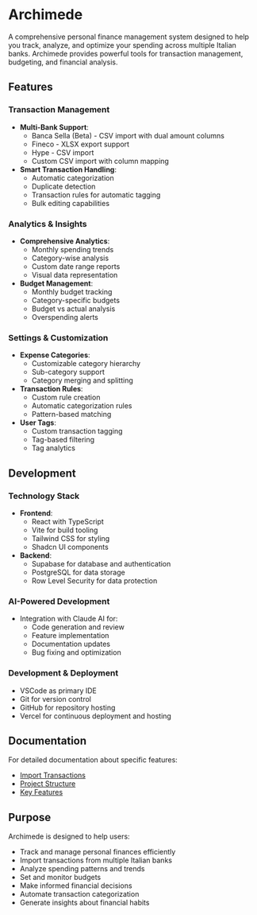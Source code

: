 # Archimede

A comprehensive personal finance management system designed to help you track, analyze, and optimize your spending across multiple Italian banks. Archimede provides powerful tools for transaction management, budgeting, and financial analysis.

## Features

### Transaction Management
- **Multi-Bank Support**:
  - Banca Sella (Beta) - CSV import with dual amount columns
  - Fineco - XLSX export support
  - Hype - CSV import
  - Custom CSV import with column mapping
- **Smart Transaction Handling**:
  - Automatic categorization
  - Duplicate detection
  - Transaction rules for automatic tagging
  - Bulk editing capabilities

### Analytics & Insights
- **Comprehensive Analytics**:
  - Monthly spending trends
  - Category-wise analysis
  - Custom date range reports
  - Visual data representation
- **Budget Management**:
  - Monthly budget tracking
  - Category-specific budgets
  - Budget vs actual analysis
  - Overspending alerts

### Settings & Customization
- **Expense Categories**:
  - Customizable category hierarchy
  - Sub-category support
  - Category merging and splitting
- **Transaction Rules**:
  - Custom rule creation
  - Automatic categorization rules
  - Pattern-based matching
- **User Tags**:
  - Custom transaction tagging
  - Tag-based filtering
  - Tag analytics

## Development

### Technology Stack
- **Frontend**:
  - React with TypeScript
  - Vite for build tooling
  - Tailwind CSS for styling
  - Shadcn UI components
- **Backend**:
  - Supabase for database and authentication
  - PostgreSQL for data storage
  - Row Level Security for data protection

### AI-Powered Development
- Integration with Claude AI for:
  - Code generation and review
  - Feature implementation
  - Documentation updates
  - Bug fixing and optimization

### Development & Deployment
- VSCode as primary IDE
- Git for version control
- GitHub for repository hosting
- Vercel for continuous deployment and hosting

## Documentation

For detailed documentation about specific features:
- [Import Transactions](docs/import-transactions.md)
- [Project Structure](docs/project-structure.md)
- [Key Features](docs/key-features.md)

## Purpose

Archimede is designed to help users:
- Track and manage personal finances efficiently
- Import transactions from multiple Italian banks
- Analyze spending patterns and trends
- Set and monitor budgets
- Make informed financial decisions
- Automate transaction categorization
- Generate insights about financial habits
